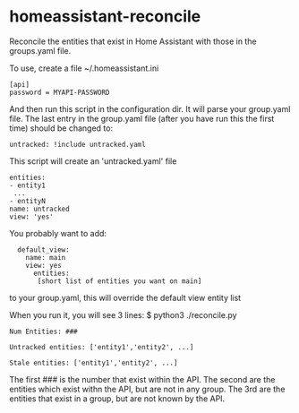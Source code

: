 # homeassistant-reconcile

Reconcile the entities that exist in Home Assistant with those
in the groups.yaml file.

To use, create a file ~/.homeassistant.ini

    [api]
    password = MYAPI-PASSWORD

And then run this script in the configuration dir. It will parse your
group.yaml file.  The last entry in the group.yaml file (after you have
run this the first time) should be changed to:

    untracked: !include untracked.yaml

This script will create an 'untracked.yaml' file

    entities:
    - entity1
     ...
    - entityN
    name: untracked
    view: 'yes'

You probably want to add:

      default_view:
        name: main
        view: yes
          entities:
           [short list of entities you want on main]

to your group.yaml, this will override the default view entity list

When you run it, you will see 3 lines:
    $ python3 ./reconcile.py

    Num Entities: ###

    Untracked entities: ['entity1','entity2', ...]

    Stale entities: ['entity1','entity2', ...]

The first ### is the number that exist within the API.
The second are the entities which exist withn the API,
but are not in any group.
The 3rd are the entities that exist in a group, but
are not known by the API.




